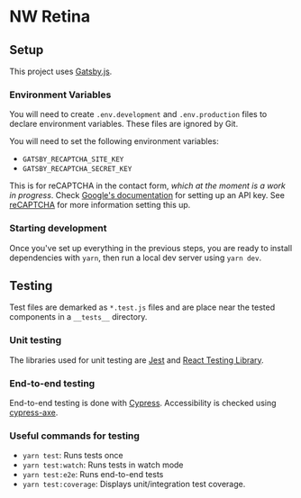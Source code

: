 # NW Retina

## Setup

This project uses [Gatsby.js](https://www.gatsbyjs.org/).

### Environment Variables

You will need to create `.env.development` and `.env.production` files to declare environment variables. These files are ignored by Git.

You will need to set the following environment variables:

* `GATSBY_RECAPTCHA_SITE_KEY`
* `GATSBY_RECAPTCHA_SECRET_KEY`

This is for reCAPTCHA in the contact form, *which at the moment is a work in progress*. Check [Google's documentation](https://www.google.com/recaptcha/intro/v3.html) for setting up an API key. See [reCAPTCHA](#recaptcha) for more information setting this up. 

### Starting development

Once you've set up everything in the previous steps, you are ready to install dependencies with `yarn`, then run a local dev server using `yarn dev`.

## Testing

Test files are demarked as `*.test.js` files and are place near the tested components in a `__tests__` directory.

### Unit testing

The libraries used for unit testing are [Jest](https://jestjs.io/) and [React Testing Library](https://testing-library.com/docs/react-testing-library/intro).

### End-to-end testing

End-to-end testing is done with [Cypress](https://www.cypress.io/). Accessibility is checked using [cypress-axe](https://www.npmjs.com/package/cypress-axe).

### Useful commands for testing

- `yarn test`: Runs tests once
- `yarn test:watch`: Runs tests in watch mode
- `yarn test:e2e`: Runs end-to-end tests
- `yarn test:coverage`: Displays unit/integration test coverage.

